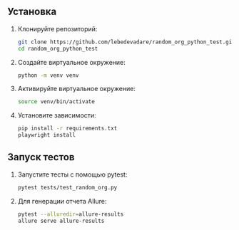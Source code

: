 ## Установка

1. Клонируйте репозиторий:

    ```sh
    git clone https://github.com/lebedevadare/random_org_python_test.git
    cd random_org_python_test
    ```
   
2. Cоздайте виртуальное окружение:
    ```sh
    python -m venv venv
    ```
3. Активируйте виртуальное окружение:
    ```sh
    source venv/bin/activate
    ```
   
4. Установите зависимости:
    ```sh
    pip install -r requirements.txt
    playwright install
    ```

## Запуск тестов

1. Запустите тесты c помощью pytest:
    ```sh
   pytest tests/test_random_org.py
   ```
   
2. Для генерации отчета Allure:
   ```sh
   pytest --alluredir=allure-results
   allure serve allure-results
   ```